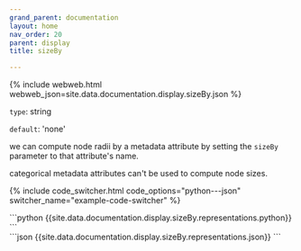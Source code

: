 ```yaml
---
grand_parent: documentation
layout: home
nav_order: 20
parent: display
title: sizeBy

---
```


{% include webweb.html webweb_json=site.data.documentation.display.sizeBy.json %}

```type```: string

```default```: 'none'

we can compute node radii by a metadata attribute by setting the `sizeBy` parameter to that attribute's name.



categorical metadata attributes can't be used to compute node sizes.

{% include code_switcher.html code_options="python---json" switcher_name="example-code-switcher" %}
<div class='select-code-block example-code-switcher python-code-block select-code-block-visible'></div>
```python
{{site.data.documentation.display.sizeBy.representations.python}}
```
<div class='select-code-block example-code-switcher json-code-block'></div>
```json
{{site.data.documentation.display.sizeBy.representations.json}}
```